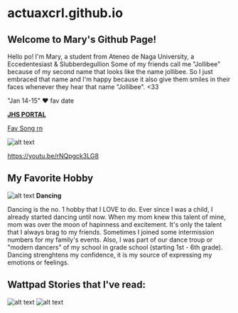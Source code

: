 # actuaxcrl.github.io
## Welcome to Mary's Github Page! 
Hello po! I'm Mary, a student from Ateneo de Naga University, a Eccedentesiast & Slubberdegullion
Some of my friends call me "Jollibee" because of my second name that looks like the name jollibee. So I just embraced that name and I'm happy because it also give them smiles in their faces whenever they hear that name "Jollibee". <33

"Jan 14-15" :heart: fav date


**[JHS PORTAL](https://jhsportal.adnu.edu.ph/)**


[Fav Song rn](https://youtu.be/Yb0ZGvccOAY)

![alt text](https://i.scdn.co/image/ab67616d00001e02f86b8fb3fd8592686ce8401e)

https://youtu.be/rNQpgck3LG8

## My Favorite Hobby
![alt text](https://www.sanjac.edu/sites/default/files/styles/1440x540/public/media-images/2020-05/Dance_performance_class_banner.jpg?h=9aa1cd1b&itok=eyzLMHkZ)
**Dancing**

Dancing is the no. 1 hobby that I LOVE to do. Ever since I was a child, I already started dancing until now. When my mom knew this talent of mine, mom was over the moon of hapinness and excitement. It's only the talent that I always brag to my friends. Sometimes I joined some intermission numbers for my family's events. Also, I was part of our dance troup or "modern dancers" of my school in grade school (starting 1st - 6th grade). Dancing strenghtens my confidence, it is my source of expressing my emotions or feelings.

## Wattpad Stories that I've read:
![alt text](https://img.wattpad.com/cover/276526187-352-k652157.jpg)
![alt text](https://i.gr-assets.com/images/S/compressed.photo.goodreads.com/books/1387299594l/19540454.jpg)


